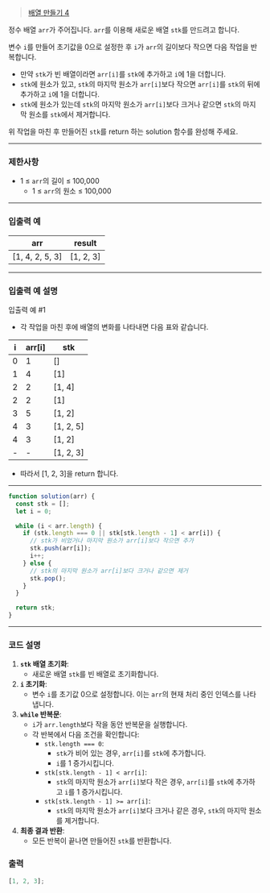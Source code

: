 > [배열 만들기 4](https://school.programmers.co.kr/learn/courses/30/lessons/181918)

정수 배열 `arr`가 주어집니다. `arr`를 이용해 새로운 배열 `stk`를 만드려고 합니다.

변수 `i`를 만들어 초기값을 0으로 설정한 후 `i`가 `arr`의 길이보다 작으면 다음 작업을 반복합니다.

- 만약 `stk`가 빈 배열이라면 `arr[i]`를 `stk`에 추가하고 `i`에 1을 더합니다.
- `stk`에 원소가 있고, `stk`의 마지막 원소가 `arr[i]`보다 작으면 `arr[i]`를 `stk`의 뒤에 추가하고 `i`에 1을 더합니다.
- `stk`에 원소가 있는데 `stk`의 마지막 원소가 `arr[i]`보다 크거나 같으면 `stk`의 마지막 원소를 `stk`에서 제거합니다.

위 작업을 마친 후 만들어진 `stk`를 return 하는 solution 함수를 완성해 주세요.

---

### 제한사항

- 1 ≤ `arr`의 길이 ≤ 100,000
  - 1 ≤ `arr`의 원소 ≤ 100,000

---

### 입출력 예

| arr             | result    |
| --------------- | --------- |
| [1, 4, 2, 5, 3] | [1, 2, 3] |

---

### 입출력 예 설명

입출력 예 #1

- 각 작업을 마친 후에 배열의 변화를 나타내면 다음 표와 같습니다.

| i   | arr[i] | stk       |
| --- | ------ | --------- |
| 0   | 1      | []        |
| 1   | 4      | [1]       |
| 2   | 2      | [1, 4]    |
| 2   | 2      | [1]       |
| 3   | 5      | [1, 2]    |
| 4   | 3      | [1, 2, 5] |
| 4   | 3      | [1, 2]    |
| -   | -      | [1, 2, 3] |

- 따라서 [1, 2, 3]을 return 합니다.

---

```jsx
function solution(arr) {
  const stk = [];
  let i = 0;

  while (i < arr.length) {
    if (stk.length === 0 || stk[stk.length - 1] < arr[i]) {
      // stk가 비었거나 마지막 원소가 arr[i]보다 작으면 추가
      stk.push(arr[i]);
      i++;
    } else {
      // stk의 마지막 원소가 arr[i]보다 크거나 같으면 제거
      stk.pop();
    }
  }

  return stk;
}
```

---

### 코드 설명

1. **`stk` 배열 초기화**:
   - 새로운 배열 `stk`를 빈 배열로 초기화합니다.
2. **`i` 초기화**:
   - 변수 `i`를 초기값 0으로 설정합니다. 이는 `arr`의 현재 처리 중인 인덱스를 나타냅니다.
3. **`while` 반복문**:
   - `i`가 `arr.length`보다 작을 동안 반복문을 실행합니다.
   - 각 반복에서 다음 조건을 확인합니다:
     - `stk.length === 0`:
       - `stk`가 비어 있는 경우, `arr[i]`를 `stk`에 추가합니다.
       - `i`를 1 증가시킵니다.
     - `stk[stk.length - 1] < arr[i]`:
       - `stk`의 마지막 원소가 `arr[i]`보다 작은 경우, `arr[i]`를 `stk`에 추가하고 `i`를 1 증가시킵니다.
     - `stk[stk.length - 1] >= arr[i]`:
       - `stk`의 마지막 원소가 `arr[i]`보다 크거나 같은 경우, `stk`의 마지막 원소를 제거합니다.
4. **최종 결과 반환**:
   - 모든 반복이 끝나면 만들어진 `stk`를 반환합니다.

### 출력

```jsx
[1, 2, 3];
```
